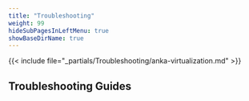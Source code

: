 ```yaml
---
title: "Troubleshooting"
weight: 99
hideSubPagesInLeftMenu: true
showBaseDirName: true
---
```


{{< include file="_partials/Troubleshooting/anka-virtualization.md" >}}

## Troubleshooting Guides
